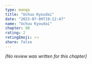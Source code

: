 ```yaml
---
type: manga
title: "Uchuu Kyoudai"
date: "2023-07-09T19:12:47"
name: "Uchuu Kyoudai"
chapter: 98
rating: 2
ratingEmoji: ⭐️⭐️
share: false
---
```


_[No review was written for this chapter]_
